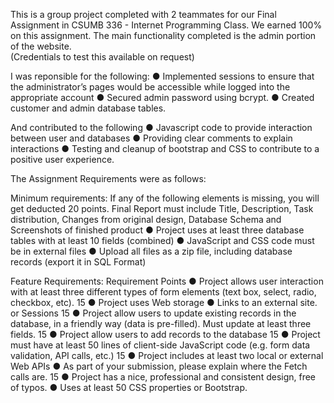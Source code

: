This is a group project completed with 2 teammates for our Final Assignment in CSUMB 336 - Internet Programming Class.  We earned 100% on this assignment.  The main functionality completed is the admin portion of the website.  
(Credentials to test this available on request)

I was reponsible for the following:
●	Implemented sessions to ensure that the administrator’s pages would be accessible while logged into the appropriate account
●	Secured admin password using bcrypt.
●	Created customer and admin database tables.

And contributed to the following
●	Javascript code to provide interaction between user and databases
● Providing clear comments to explain interactions
●	Testing and cleanup of bootstrap and CSS to contribute to a positive user experience.

The Assignment Requirements were as follows:

Minimum requirements:
If any of the following elements is missing, you will get deducted 20 points.
Final Report must include Title, Description, Task distribution, Changes from original design, Database Schema and Screenshots of finished product 
● Project uses at least three database tables with at least 10 fields (combined)
● JavaScript and CSS code must be in external files
● Upload all files as a zip file, including database records (export it in SQL Format) 

Feature Requirements:
Requirement 	Points
● Project allows user interaction with at least three different types of form elements (text box, select, radio, checkbox, etc).  	15
● Project uses Web storage
● Links to an external site. or Sessions 	15
● Project allow users to update existing records in the database, in a friendly way (data is pre-filled). Must update at least three fields. 	15
● Project allow users to add records to the database 	15
● Project must have at least 50 lines of client-side JavaScript code (e.g. form data validation, API calls, etc.) 	15
● Project includes at least two local or external Web APIs
● As part of your submission, please explain where the Fetch calls are. 	15
● Project has a nice, professional and consistent design, free of typos.
● Uses at least 50 CSS properties or Bootstrap.


